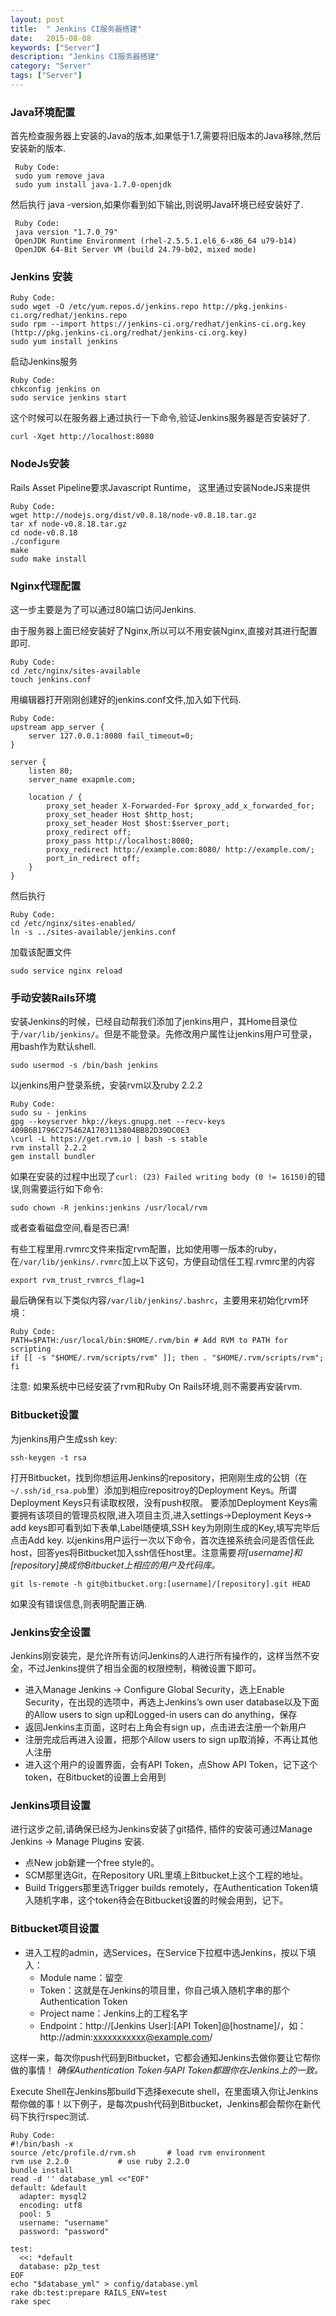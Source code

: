 ```yaml
---
layout: post
title:  " Jenkins CI服务器搭建"
date:   2015-08-08
keywords: ["Server"]
description: "Jenkins CI服务器搭建"
category: "Server"
tags: ["Server"]
---
```


### Java环境配置

首先检查服务器上安装的Java的版本,如果低于1.7,需要将旧版本的Java移除,然后安装新的版本.

     Ruby Code:
     sudo yum remove java
     sudo yum install java-1.7.0-openjdk

然后执行 java -version,如果你看到如下输出,则说明Java环境已经安装好了.

     Ruby Code:
     java version "1.7.0_79"
     OpenJDK Runtime Environment (rhel-2.5.5.1.el6_6-x86_64 u79-b14)
     OpenJDK 64-Bit Server VM (build 24.79-b02, mixed mode)

### Jenkins 安装

    Ruby Code:
    sudo wget -O /etc/yum.repos.d/jenkins.repo http://pkg.jenkins-ci.org/redhat/jenkins.repo
    sudo rpm --import https://jenkins-ci.org/redhat/jenkins-ci.org.key (http://pkg.jenkins-ci.org/redhat/jenkins-ci.org.key)
    sudo yum install jenkins

启动Jenkins服务

    Ruby Code:
    chkconfig jenkins on
    sudo service jenkins start

这个时候可以在服务器上通过执行一下命令,验证Jenkins服务器是否安装好了.

    curl -Xget http://localhost:8080

### NodeJs安装

Rails Asset Pipeline要求Javascript Runtime， 这里通过安装NodeJS来提供

    Ruby Code:
    wget http://nodejs.org/dist/v0.8.18/node-v0.8.18.tar.gz
    tar xf node-v0.8.18.tar.gz
    cd node-v0.8.18
    ./configure
    make
    sudo make install

### Nginx代理配置

这一步主要是为了可以通过80端口访问Jenkins.

由于服务器上面已经安装好了Nginx,所以可以不用安装Nginx,直接对其进行配置即可.

    Ruby Code:
    cd /etc/nginx/sites-available
    touch jenkins.conf

用编辑器打开刚刚创建好的jenkins.conf文件,加入如下代码.

    Ruby Code:
    upstream app_server {
        server 127.0.0.1:8080 fail_timeout=0;
    }

    server {
        listen 80;
        server_name exapmle.com;

        location / {
            proxy_set_header X-Forwarded-For $proxy_add_x_forwarded_for;
            proxy_set_header Host $http_host;
            proxy_set_header Host $host:$server_port;
            proxy_redirect off;
            proxy_pass http://localhost:8080;
            proxy_redirect http://example.com:8080/ http://example.com/;
            port_in_redirect off;
        }
    }

然后执行

    Ruby Code:
    cd /etc/nginx/sites-enabled/
    ln -s ../sites-available/jenkins.conf

加载该配置文件

    sudo service nginx reload

### 手动安装Rails环境

安装Jenkins的时候，已经自动帮我们添加了jenkins用户，其Home目录位于`/var/lib/jenkins/`。但是不能登录。先修改用户属性让jenkins用户可登录，用bash作为默认shell.

    sudo usermod -s /bin/bash jenkins

以jenkins用户登录系统，安装rvm以及ruby 2.2.2

    Ruby Code:
    sudo su - jenkins
    gpg --keyserver hkp://keys.gnupg.net --recv-keys 409B6B1796C275462A1703113804BB82D39DC0E3
    \curl -L https://get.rvm.io | bash -s stable
    rvm install 2.2.2
    gem install bundler

如果在安装的过程中出现了`curl: (23) Failed writing body (0 != 16150)`的错误,则需要运行如下命令:

    sudo chown -R jenkins:jenkins /usr/local/rvm

或者查看磁盘空间,看是否已满!


有些工程里用.rvmrc文件来指定rvm配置，比如使用哪一版本的ruby，在`/var/lib/jenkins/.rvmrc`加上以下这句，方便自动信任工程.rvmrc里的内容

    export rvm_trust_rvmrcs_flag=1

最后确保有以下类似内容`/var/lib/jenkins/.bashrc`，主要用来初始化rvm环境：

    Ruby Code:
    PATH=$PATH:/usr/local/bin:$HOME/.rvm/bin # Add RVM to PATH for scripting
    if [[ -s "$HOME/.rvm/scripts/rvm" ]]; then . "$HOME/.rvm/scripts/rvm"; fi

注意: 如果系统中已经安装了rvm和Ruby On Rails环境,则不需要再安装rvm.

### Bitbucket设置

为jenkins用户生成ssh key:

    ssh-keygen -t rsa

打开Bitbucket，找到你想运用Jenkins的repository，把刚刚生成的公钥（在`~/.ssh/id_rsa.pub`里）添加到相应repositroy的Deployment Keys。所谓Deployment Keys只有读取权限，没有push权限。
要添加Deployment Keys需要拥有该项目的管理员权限,进入项目主页,进入settings→Deployment Keys→ add keys即可看到如下表单,Label随便填,SSH key为刚刚生成的Key,填写完毕后点击Add key.
以jenkins用户运行一次以下命令，首次连接系统会问是否信任此host，回答yes将Bitbucket加入ssh信任host里。注意需要*将[username]和[repository]换成你Bitbucket上相应的用户及代码库。*

    git ls-remote -h git@bitbucket.org:[username]/[repository].git HEAD

如果没有错误信息,则表明配置正确.

### Jenkins安全设置

Jenkins刚安装完，是允许所有访问Jenkins的人进行所有操作的，这样当然不安全，不过Jenkins提供了相当全面的权限控制，稍微设置下即可。

*  进入Manage Jenkins -> Configure Global Security，选上Enable Security，在出现的选项中，再选上Jenkins’s own user database以及下面的Allow users to sign up和Logged-in users can do anything，保存
*  返回Jenkins主页面，这时右上角会有sign up，点击进去注册一个新用户
*  注册完成后再进入设置，把那个Allow users to sign up取消掉，不再让其他人注册
*  进入这个用户的设置界面，会有API Token，点Show API Token，记下这个token，在Bitbucket的设置上会用到

### Jenkins项目设置

进行这步之前,请确保已经为Jenkins安装了git插件, 插件的安装可通过Manage Jenkins → Manage Plugins 安装.

*  点New job新建一个free style的。
*  SCM那里选Git，在Repository URL里填上Bitbucket上这个工程的地址。
*  Build Triggers那里选Trigger builds remotely，在Authentication Token填入随机字串，这个token待会在Bitbucket设置的时候会用到，记下。

### Bitbucket项目设置

*  进入工程的admin，选Services，在Service下拉框中选Jenkins，按以下填入：
    *  Module name：留空
    *  Token：这就是在Jenkins的项目里，你自己填入随机字串的那个Authentication Token
    *  Project name：Jenkins上的工程名字
    *  Endpoint：http://[Jenkins User]:[API Token]@[hostname]/，如：http://admin:xxxxxxxxxxx@example.com/

这样一来，每次你push代码到Bitbucket，它都会通知Jenkins去做你要让它帮你做的事情！
*确保Authentication Token与API Token都跟你在Jenkins上的一致。*

Execute Shell在Jenkins那build下选择execute shell，在里面填入你让Jenkins帮你做的事！以下例子，是每次push代码到Bitbucket，Jenkins都会帮你在新代码下执行rspec测试.

    Ruby Code:
    #!/bin/bash -x
    source /etc/profile.d/rvm.sh       # load rvm environment
    rvm use 2.2.0           # use ruby 2.2.0
    bundle install
    read -d '' database_yml <<"EOF"
    default: &default
      adapter: mysql2
      encoding: utf8
      pool: 5
      username: "username"
      password: "password"

    test:
      <<: *default
      database: p2p_test
    EOF
    echo "$database_yml" > config/database.yml
    rake db:test:prepare RAILS_ENV=test
    rake spec

